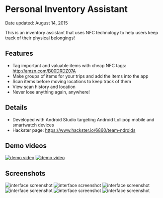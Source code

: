 # Personal Inventory Assistant

Date updated: August 14, 2015

This is an inventory assistant that uses NFC technology to help users keep track of their physical belongings!
<br>
## Features
- Tag important and valuable items with cheap NFC tags: http://amzn.com/B00DRDZ07A
- Make groups of items for your trips and add the items into the app
- Scan items before moving locations to keep track of them
- View scan history and location
- Never lose anything again, anywhere!

## Details
- Developed with Android Studio targeting Android Lollipop mobile and smartwatch devices
- Hackster page: https://www.hackster.io/6860/team-ndroids

## Demo videos
[![demo video](screenshots/video1.png "Demo video 1")](https://www.youtube.com/watch?v=xSONCowQH-Q)
[![demo video](screenshots/video2.png "Demo video 2")](https://www.youtube.com/watch?v=2d3T3pJYh5s)

## Screenshots
![interface screenshot](screenshots/shot1.png)
![interface screenshot](screenshots/shot2.png)
![interface screenshot](screenshots/shot3.png)
![interface screenshot](screenshots/shot4.png)
![interface screenshot](screenshots/shot5.png)
![interface screenshot](screenshots/shot6.png)
